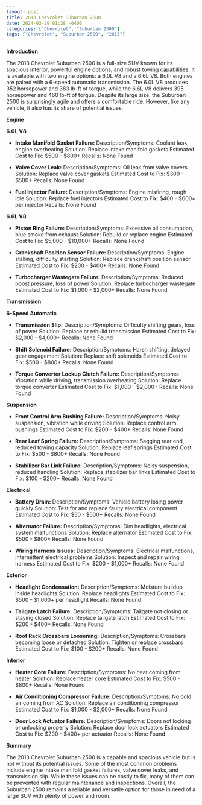 ```yaml
---
layout: post
title: 2013 Chevrolet Suburban 2500
date: 2024-03-29 01:38 -0400
categories: ["Chevrolet", "Suburban 2500"]
tags: ["Chevrolet", "Suburban 2500", "2013"]
---
```

**Introduction**

The 2013 Chevrolet Suburban 2500 is a full-size SUV known for its spacious interior, powerful engine options, and robust towing capabilities. It is available with two engine options: a 6.0L V8 and a 6.6L V8. Both engines are paired with a 6-speed automatic transmission. The 6.0L V8 produces 352 horsepower and 383 lb-ft of torque, while the 6.6L V8 delivers 395 horsepower and 460 lb-ft of torque. Despite its large size, the Suburban 2500 is surprisingly agile and offers a comfortable ride. However, like any vehicle, it also has its share of potential issues.

**Engine**

**6.0L V8**

* **Intake Manifold Gasket Failure:**
Description/Symptoms: Coolant leak, engine overheating
Solution: Replace intake manifold gaskets
Estimated Cost to Fix: $500 - $800+
Recalls: None Found

* **Valve Cover Leak:**
Description/Symptoms: Oil leak from valve covers
Solution: Replace valve cover gaskets
Estimated Cost to Fix: $300 - $500+
Recalls: None Found

* **Fuel Injector Failure:**
Description/Symptoms: Engine misfiring, rough idle
Solution: Replace fuel injectors
Estimated Cost to Fix: $400 - $600+ per injector
Recalls: None Found

**6.6L V8**

* **Piston Ring Failure:**
Description/Symptoms: Excessive oil consumption, blue smoke from exhaust
Solution: Rebuild or replace engine
Estimated Cost to Fix: $5,000 - $10,000+
Recalls: None Found

* **Crankshaft Position Sensor Failure:**
Description/Symptoms: Engine stalling, difficulty starting
Solution: Replace crankshaft position sensor
Estimated Cost to Fix: $200 - $400+
Recalls: None Found

* **Turbocharger Wastegate Failure:**
Description/Symptoms: Reduced boost pressure, loss of power
Solution: Replace turbocharger wastegate
Estimated Cost to Fix: $1,000 - $2,000+
Recalls: None Found

**Transmission**

**6-Speed Automatic**

* **Transmission Slip:**
Description/Symptoms: Difficulty shifting gears, loss of power
Solution: Replace or rebuild transmission
Estimated Cost to Fix: $2,000 - $4,000+
Recalls: None Found

* **Shift Solenoid Failure:**
Description/Symptoms: Harsh shifting, delayed gear engagement
Solution: Replace shift solenoids
Estimated Cost to Fix: $500 - $800+
Recalls: None Found

* **Torque Converter Lockup Clutch Failure:**
Description/Symptoms: Vibration while driving, transmission overheating
Solution: Replace torque converter
Estimated Cost to Fix: $1,000 - $2,000+
Recalls: None Found

**Suspension**

* **Front Control Arm Bushing Failure:**
Description/Symptoms: Noisy suspension, vibration while driving
Solution: Replace control arm bushings
Estimated Cost to Fix: $200 - $400+
Recalls: None Found

* **Rear Leaf Spring Failure:**
Description/Symptoms: Sagging rear end, reduced towing capacity
Solution: Replace leaf springs
Estimated Cost to Fix: $500 - $800+
Recalls: None Found

* **Stabilizer Bar Link Failure:**
Description/Symptoms: Noisy suspension, reduced handling
Solution: Replace stabilizer bar links
Estimated Cost to Fix: $100 - $200+
Recalls: None Found

**Electrical**

* **Battery Drain:**
Description/Symptoms: Vehicle battery losing power quickly
Solution: Test for and replace faulty electrical component
Estimated Cost to Fix: $50 - $500+
Recalls: None Found

* **Alternator Failure:**
Description/Symptoms: Dim headlights, electrical system malfunctions
Solution: Replace alternator
Estimated Cost to Fix: $500 - $800+
Recalls: None Found

* **Wiring Harness Issues:**
Description/Symptoms: Electrical malfunctions, intermittent electrical problems
Solution: Inspect and repair wiring harness
Estimated Cost to Fix: $200 - $1,000+
Recalls: None Found

**Exterior**

* **Headlight Condensation:**
Description/Symptoms: Moisture buildup inside headlights
Solution: Replace headlights
Estimated Cost to Fix: $500 - $1,000+ per headlight
Recalls: None Found

* **Tailgate Latch Failure:**
Description/Symptoms: Tailgate not closing or staying closed
Solution: Replace tailgate latch
Estimated Cost to Fix: $200 - $400+
Recalls: None Found

* **Roof Rack Crossbars Loosening:**
Description/Symptoms: Crossbars becoming loose or detached
Solution: Tighten or replace crossbars
Estimated Cost to Fix: $100 - $200+
Recalls: None Found

**Interior**

* **Heater Core Failure:**
Description/Symptoms: No heat coming from heater
Solution: Replace heater core
Estimated Cost to Fix: $500 - $800+
Recalls: None Found

* **Air Conditioning Compressor Failure:**
Description/Symptoms: No cold air coming from AC
Solution: Replace air conditioning compressor
Estimated Cost to Fix: $1,000 - $2,000+
Recalls: None Found

* **Door Lock Actuator Failure:**
Description/Symptoms: Doors not locking or unlocking properly
Solution: Replace door lock actuators
Estimated Cost to Fix: $200 - $400+ per actuator
Recalls: None Found

**Summary**

The 2013 Chevrolet Suburban 2500 is a capable and spacious vehicle but is not without its potential issues. Some of the most common problems include engine intake manifold gasket failures, valve cover leaks, and transmission slip. While these issues can be costly to fix, many of them can be prevented with regular maintenance and inspections. Overall, the Suburban 2500 remains a reliable and versatile option for those in need of a large SUV with plenty of power and room.
